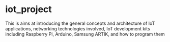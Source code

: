 # iot_project
This is aims at introducing the general concepts and architecture of IoT applications, networking technologies involved, IoT development kits including Raspberry Pi, Arduino, Samsung ARTIK, and how to program them
